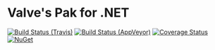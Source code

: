 # Valve's Pak for .NET

[![Build Status (Travis)](https://img.shields.io/travis/com/SteamDatabase/ValvePak/master.svg?label=Travis&style=flat-square)](https://travis-ci.com/SteamDatabase/ValvePak)
[![Build Status (AppVeyor)](https://img.shields.io/appveyor/ci/xPaw/valvepak/master.svg?label=AppVeyor&style=flat-square)](https://ci.appveyor.com/project/xPaw/valvepak)
[![Coverage Status](https://img.shields.io/coveralls/SteamDatabase/ValvePak.svg?label=Test+Coverage&style=flat-square)](https://coveralls.io/github/SteamDatabase/ValvePak)
[![NuGet](https://img.shields.io/nuget/v/ValvePak.svg?label=NuGet&style=flat-square)](https://www.nuget.org/packages/ValvePak/)
